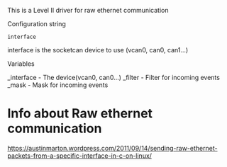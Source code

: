 This is a Level II driver for raw ethernet communication

Configuration string

    interface

interface is the socketcan device to use (vcan0, can0, can1...)

Variables

_interface  - The device(vcan0, can0...)
_filter     - Filter for incoming events
_mask       - Mask for incoming events


Info about Raw ethernet communication
=====================================
https://austinmarton.wordpress.com/2011/09/14/sending-raw-ethernet-packets-from-a-specific-interface-in-c-on-linux/



